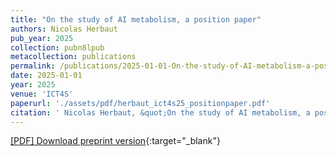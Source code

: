 ```yaml
---
title: "On the study of AI metabolism, a position paper"
authors: Nicolas Herbaut
pub_year: 2025
collection: pubn8lpub
metacollection: publications
permalink: /publications/2025-01-01-On-the-study-of-AI-metabolism-a-position-paper
date: 2025-01-01
year: 2025
venue: 'ICT4S'
paperurl: './assets/pdf/herbaut_ict4s25_positionpaper.pdf'
citation: ' Nicolas Herbaut, &quot;On the study of AI metabolism, a position paper.&quot; ICT4S, 2025.'
---
```

[\[PDF\] Download preprint version](./assets/pdf/herbaut_ict4s25_positionpaper.pdf){:target="_blank"}
